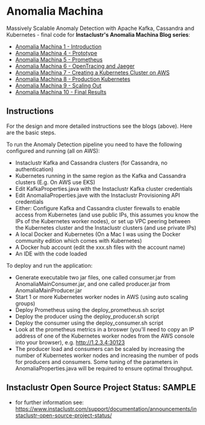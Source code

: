 # Anomalia Machina
Massively Scalable Anomaly Detection with Apache Kafka, Cassandra and Kubernetes - final code for **Instaclustr's Anomalia Machina Blog series**:

* [Anomalia Machina 1 - Introduction](https://www.instaclustr.com/anomalia-machina-1-massively-scalable-anomaly-detection-with-apache-kafka-and-cassandra/)
* [Anomalia Machina 4 - Prototype](https://www.instaclustr.com/anomalia-machina-4-prototype-massively-scalable-anomaly-detection-apache-kafka-cassandra/)
* [Anomalia Machina 5 - Prometheus](https://www.instaclustr.com/anomalia-machina-5-1-application-monitoring-prometheus-massively-scalable-anomaly-detection-apache-kafka-cassandra/)
* [Anomalia Machina 6 - OpenTracing and Jaeger](https://www.instaclustr.com/anomalia-machina-6-application-tracing-opentracing-massively-scalable-anomaly-detection-apache-kafka-cassandra/)
* [Anomalia Machina 7 - Creating a Kubernetes Cluster on AWS](https://www.instaclustr.com/anomalia-machina-7-application-deployment-kubernetes/)
* [Anomalia Machina 8 - Production Kubernetes](https://www.instaclustr.com/anomalia-machina-8-production-application-deployment-kubernetes-massively-scalable-anomaly-detection-apache-kafka-cassandra/)
* [Anomalia Machina 9 - Scaling Out](https://www.instaclustr.com/anomalia-machina-9-anomaly-detection-at-scale/)
* [Anomalia Machina 10 - Final Results](https://www.instaclustr.com/anomalia-machina-10-final-results-massively-scalable-anomaly-detection-with-apache-kafka-and-cassandra/)

## Instructions

For the design and more detailed instructions see the blogs (above). Here are the basic steps.

To run the Anomaly Detection pipeline you need to have the following configured and running (all on AWS):
* Instaclustr Kafka and Cassandra clusters (for Cassandra, no authentication)
* Kubernetes running in the same region as the Kafka and Cassandra clusters (E.g. On AWS use EKS)
* Edit KafkaProperties.java with the Instaclustr Kafka cluster credentials
* Edit AnomaliaProperties.jave with the Instaclustr Provisioning API credentials
* Either: Configure Kafka and Cassandra cluster firewalls to enable access from Kubernetes (and use public IPs, this assumes you know the IPs of the Kubernetes worker nodes), or set up VPC peering between the Kubernetes cluster and the Instaclustr clusters (and use private IPs)
* A local Docker and Kubernetes (On a Mac I was using the Docker community edition which comes with Kubernetes)
* A Docker hub account (edit the xxx.sh files with the account name)
* An IDE with the code loaded

To deploy and run the application:
* Generate executable two jar files, one called consumer.jar from AnomaliaMainConsumer.jar, and one called producer.jar from AnomaliaMainProducer.jar
* Start 1 or more Kubernetes worker nodes in AWS (using auto scaling groups)
* Deploy Prometheus using the deploy_prometheus.sh script
* Deploy the producer using the deploy_producer.sh script
* Deploy the consumer using the deploy_consumer.sh script
* Look at the prometheus metrics in a broswer (you'll need to copy an IP address of one of the Kubernetes worker nodes from the AWS console into your browser), e.g. http://1.2.3.4:30123
* The producer load and consumers can be scaled by increasing the number of Kubernetes worker nodes and increasing the number of pods for producers and consumers.  Some tuning of the parameters in AnomaliaProperties.java will be required to ensure optimal throughput. 

## Instaclustr Open Source Project Status: SAMPLE
- for further information see: https://www.instaclustr.com/support/documentation/announcements/instaclustr-open-source-project-status/
